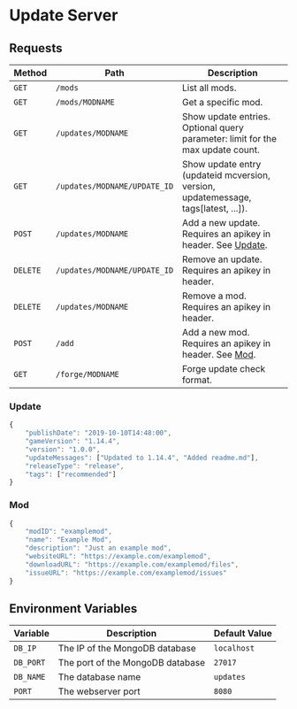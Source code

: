 # Update Server

## Requests

| Method   | Path                         | Description                                                                        |
| -------- | ---------------------------- | ---------------------------------------------------------------------------------- |
| `GET`    | `/mods`                      | List all mods.                                                                     |
| `GET`    | `/mods/MODNAME`              | Get a specific mod.                                                                |
| `GET`    | `/updates/MODNAME`           | Show update entries. Optional query parameter: limit for the max update count.     |
| `GET`    | `/updates/MODNAME/UPDATE_ID` | Show update entry (updateid mcversion, version, updatemessage, tags[latest, ...]). |
| `POST`   | `/updates/MODNAME`           | Add a new update. Requires an apikey in header. See [Update](#update).             |
| `DELETE` | `/updates/MODNAME/UPDATE_ID` | Remove an update. Requires an apikey in header.                                    |
| `DELETE` | `/updates/MODNAME`           | Remove a mod. Requires an apikey in header.                                        |
| `POST`   | `/add`                       | Add a new mod. Requires an apikey in header. See [Mod](#mod).                      |
| `GET`    | `/forge/MODNAME`             | Forge update check format.                                                         |

### Update

```js
{
	"publishDate": "2019-10-10T14:48:00",                               // The publishing date (used to order the updates).
	"gameVersion": "1.14.4",                                            // The game version.
	"version": "1.0.0",                                                 // The mod version.
	"updateMessages": ["Updated to 1.14.4", "Added readme.md"],         // The update messages (Changelog etc.).
	"releaseType": "release",                                           // The release type [alpha, beta, release]. Default value: "release".
	"tags": ["recommended"]                                             // Additional tags e.g. recommended.
}
```

### Mod

```js
{
	"modID": "examplemod",                                              // The mod ID (used to identify the mod)
	"name": "Example Mod",                                              // The name of the mod
	"description": "Just an example mod",                               // The mod description
	"websiteURL": "https://example.com/examplemod",                     // The URL to the mods website
	"downloadURL": "https://example.com/examplemod/files",              // The URL to the mods download page
	"issueURL": "https://example.com/examplemod/issues"                 // The issue tracker url of this mod
}
```

## Environment Variables

| Variable  | Description                      | Default Value |
| --------- | -------------------------------- | ------------- |
| `DB_IP`   | The IP of the MongoDB database   | `localhost`   |
| `DB_PORT` | The port of the MongoDB database | `27017`       |
| `DB_NAME` | The database name                | `updates`     |
| `PORT`    | The webserver port               | `8080`        |
